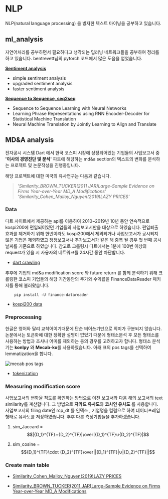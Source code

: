 # NLP

NLP(natural language processing) 을 빙자한 텍스트 마이닝을 공부하고 있습니다.


## ml_analysis

자연어처리를 공부하면서 필요하다고 생각되는 딥러닝 네트워크들을 공부하여 정리를 하고 있습니다. 
bentrevett님의 pytorch 코드에서 많은 도움을 얻었습니다.   


**[Sentiment analysis](https://github.com/Yphy/NLP/tree/master/ml_analysis/Sentiment%20Analysis)**
 
- simple sentiment analysis
- upgraded sentiment analysis
- faster sentiment analysis

**[Sequence to Sequence, seq2seq](https://github.com/Yphy/NLP/tree/master/ml_analysis/Seq2seq)**

- Sequence to Sequence Learning with Neural Networks
-  Learning Phrase Representations using RNN Encoder-Decoder for Statistical Machine Translation
- Neural Machine Translation by Jointly Learning to Align and Translate



## MD&A analysis

전자공시 시스템 Dart 에서 한국 코스피 시장에 상장되어있는 기업들의 사업보고서 중 **'이사의 경영진단 및 분석'** 파트에 해당하는 md&a section의 텍스트의 변화를 분석하는 프로젝트 및 논문작성을 진행중입니다.

해당 프로젝트에 대한 미국의 유사연구는 다음과 같습니다.
>_'Similarity_BROWN_TUCKER(2011 JAR)Large-Sample Evidence on Firms Year-over-Year MD_A Modifications'_ 
>_'Similarity_Cohen_Malloy_Nguyen(2019)LAZY PRICES'_   



### Data
다트 사이트에서 제공하는 api를 이용하여 2010~2019년 10년 동안 연속적으로 kospi200에 편입되어있던 기업들의 사업보고서만을 대상으로 하였습니다. 편입퇴출 효과를 제거하기 위해 한번이라도 kospi200에서 제외되거나 사업보고서가 공시되지 않은 기업은 제외하였고 정정보고서나 추가보고서가 같은 해 중복 될 경우 첫 번째 공시날짜를 기준으로 하였습니다. 참고로 크롤링시 다트에서는 1분에 100번 이상의 request가 있을 시 사용자의 네트워크를 24시간 동안 차단합니다.

 - [dart crawling](https://github.com/Yphy/NLP/blob/master/md%26a_analysis/Data_crawling.py)

추후에 기업의 md&a modification score 와 future return 를 함께 분석하기 위해 크롤링한 코스피 기업들의 해당 기간동안의 주가와 수익률을 FinanceDataReader 패키지를 통해 불러왔습니다. 

		pip install -U finance-datareader
 - [kospi200 data](https://github.com/Yphy/NLP/blob/master/md%26a_analysis/1.kospi200%20data.ipynb)
 
 

### Preprocessing

한글은 영어와 달리 교착어이기때문에 단순 띄어쓰기만으로 의미가 구분되지 않습니다. 논문에서는 토큰화에 대한 정확한 설명이 없었기 때문에 형태소분석 후 모든 형태소를 사용하는 방법과 조사나 어미를 제외하는 등의 경우를 고려하고자 합니다.
형태소 분석기는 **konlpy** 와 **Mecab-ko**를 사용하였습니다. 
아래 표의 pos tags를 선택하여 lemmatization을 합니다.

![mecab pos tags](https://user-images.githubusercontent.com/47969237/78253547-86944c80-752f-11ea-9276-34582748e48c.PNG)

 - [tokenization](https://github.com/Yphy/NLP/blob/master/md%26a_analysis/3.Tokenization.ipynb)
 
 

### Measuring modification score

사업보고서의 변화율 척도를 확인하는 방법으로 이전 보고서와 다음 해의 보고서의 text similarity를 계산합니다. 그 방법으로 **자카드 유사도**와 **코사인 유사도** 를 사용합니다. 사업보고서의 filing date인 rcp_dt 를 인덱스 , 기업명을 컬럼으로 하여 데이터프레임형태로 유사도를 저장하였습니다. 추후 다른 측정기법들을 추가하겠습니다.


1. sim_Jaccard = $$|{D_1}^{TF}∩{D_2}^{TF}|\over|{D_1}^{TF}∪{D_2}^{TF}|$$



2. sim_cosine = $${D_1}^{TF}\cdot {D_2}^{TF}\over||{D_1}^{TF}|∪|{D_2}^{TF}||$$




### Create main table

 - [ Similarity_Cohen_Malloy_Nguyen(2019)LAZY PRICES](https://github.com/Yphy/NLP/blob/master/md%26a_analysis/Similarity_Cohen_Malloy_Nguyen(2019)LAZY%20PRICES.ipynb](https://github.com/Yphy/NLP/blob/master/md%26a_analysis/Similarity_Cohen_Malloy_Nguyen(2019)LAZY%20PRICES.ipynb))

- [Similarity_BROWN_TUCKER(2011 JAR)Large-Sample Evidence on Firms Year-over-Year MD_A Modifications](https://github.com/Yphy/NLP/blob/master/md%26a_analysis/2.Similarity_Cohen_Malloy_Nguyen(2019)LAZY%20PRICES.ipynb](https://github.com/Yphy/NLP/blob/master/md%26a_analysis/2.Similarity_Cohen_Malloy_Nguyen(2019)LAZY%20PRICES.ipynb))
